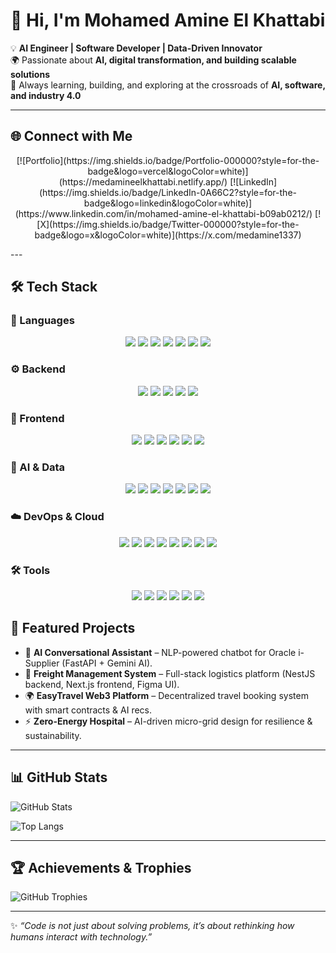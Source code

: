 # 👋 Hi, I'm Mohamed Amine El Khattabi  

💡 **AI Engineer | Software Developer | Data-Driven Innovator**  
🌍 Passionate about **AI, digital transformation, and building scalable solutions**  
🚀 Always learning, building, and exploring at the crossroads of **AI, software, and industry 4.0**  

---

## 🌐 Connect with Me  
<p align="center">
[![Portfolio](https://img.shields.io/badge/Portfolio-000000?style=for-the-badge&logo=vercel&logoColor=white)](https://medamineelkhattabi.netlify.app/)  
[![LinkedIn](https://img.shields.io/badge/LinkedIn-0A66C2?style=for-the-badge&logo=linkedin&logoColor=white)](https://www.linkedin.com/in/mohamed-amine-el-khattabi-b09ab0212/)  
[![X](https://img.shields.io/badge/Twitter-000000?style=for-the-badge&logo=x&logoColor=white)](https://x.com/medamine1337)  
</p>
---

## 🛠 Tech Stack  

### 🚀 Languages  

<p align="center">
  <img src="https://img.shields.io/badge/Python-3776AB?style=for-the-badge&logo=python&logoColor=white" />
  <img src="https://img.shields.io/badge/JavaScript-F7DF1E?style=for-the-badge&logo=javascript&logoColor=black" />
  <img src="https://img.shields.io/badge/TypeScript-3178C6?style=for-the-badge&logo=typescript&logoColor=white" />
  <img src="https://img.shields.io/badge/Java-ED8B00?style=for-the-badge&logo=openjdk&logoColor=white" />
  <img src="https://img.shields.io/badge/C-00599C?style=for-the-badge&logo=c&logoColor=white" />
  <img src="https://img.shields.io/badge/C++-00599C?style=for-the-badge&logo=cplusplus&logoColor=white" />
  <img src="https://img.shields.io/badge/SQL-4479A1?style=for-the-badge&logo=database&logoColor=white" />
</p>

### ⚙️ Backend  
<p align="center">
  <img src="https://img.shields.io/badge/FastAPI-009688?style=for-the-badge&logo=fastapi&logoColor=white" />
  <img src="https://img.shields.io/badge/NestJS-E0234E?style=for-the-badge&logo=nestjs&logoColor=white" />
  <img src="https://img.shields.io/badge/Express.js-000000?style=for-the-badge&logo=express&logoColor=white" />
  <img src="https://img.shields.io/badge/Node.js-339933?style=for-the-badge&logo=node.js&logoColor=white" />
  <img src="https://img.shields.io/badge/Django-092E20?style=for-the-badge&logo=django&logoColor=white" />
</p>  

### 🎨 Frontend  
<p align="center">
  <img src="https://img.shields.io/badge/React-61DAFB?style=for-the-badge&logo=react&logoColor=black" />
  <img src="https://img.shields.io/badge/Next.js-000000?style=for-the-badge&logo=next.js&logoColor=white" />
  <img src="https://img.shields.io/badge/Vite-646CFF?style=for-the-badge&logo=vite&logoColor=white" />
  <img src="https://img.shields.io/badge/TailwindCSS-38B2AC?style=for-the-badge&logo=tailwind-css&logoColor=white" />
  <img src="https://img.shields.io/badge/HTML5-E34F26?style=for-the-badge&logo=html5&logoColor=white" />
  <img src="https://img.shields.io/badge/CSS3-1572B6?style=for-the-badge&logo=css3&logoColor=white" />
</p>  

### 🤖 AI & Data  
<p align="center">
  <img src="https://img.shields.io/badge/TensorFlow-FF6F00?style=for-the-badge&logo=tensorflow&logoColor=white" />
  <img src="https://img.shields.io/badge/Scikit--Learn-F7931E?style=for-the-badge&logo=scikit-learn&logoColor=white" />
  <img src="https://img.shields.io/badge/Pandas-150458?style=for-the-badge&logo=pandas&logoColor=white" />
  <img src="https://img.shields.io/badge/Numpy-013243?style=for-the-badge&logo=numpy&logoColor=white" />
  <img src="https://img.shields.io/badge/LangChain-000000?style=for-the-badge&logo=chainlink&logoColor=white" />
  <img src="https://img.shields.io/badge/Rasa-5A17EE?style=for-the-badge&logo=rasa&logoColor=white" />
  <img src="https://img.shields.io/badge/Gemini%20AI-4285F4?style=for-the-badge&logo=google&logoColor=white" />
</p>  

### ☁️ DevOps & Cloud  
<p align="center">
  <img src="https://img.shields.io/badge/Docker-2496ED?style=for-the-badge&logo=docker&logoColor=white" />
  <img src="https://img.shields.io/badge/Kubernetes-326CE5?style=for-the-badge&logo=kubernetes&logoColor=white" />
  <img src="https://img.shields.io/badge/Nginx-009639?style=for-the-badge&logo=nginx&logoColor=white" />
  <img src="https://img.shields.io/badge/Redis-DC382D?style=for-the-badge&logo=redis&logoColor=white" />
  <img src="https://img.shields.io/badge/PostgreSQL-4169E1?style=for-the-badge&logo=postgresql&logoColor=white" />
  <img src="https://img.shields.io/badge/MySQL-4479A1?style=for-the-badge&logo=mysql&logoColor=white" />
  <img src="https://img.shields.io/badge/GitHub%20Actions-2088FF?style=for-the-badge&logo=github-actions&logoColor=white" />
  <img src="https://img.shields.io/badge/CI%2FCD-000000?style=for-the-badge&logo=gitlab&logoColor=white" />
</p>  

### 🛠 Tools  
<p align="center">
  <img src="https://img.shields.io/badge/Figma-F24E1E?style=for-the-badge&logo=figma&logoColor=white" />
  <img src="https://img.shields.io/badge/PlantUML-555?style=for-the-badge&logo=uml&logoColor=white" />
  <img src="https://img.shields.io/badge/VS%20Code-007ACC?style=for-the-badge&logo=visual-studio-code&logoColor=white" />
  <img src="https://img.shields.io/badge/Git-F05032?style=for-the-badge&logo=git&logoColor=white" />
  <img src="https://img.shields.io/badge/Linux-FCC624?style=for-the-badge&logo=linux&logoColor=black" />
  <img src="https://img.shields.io/badge/Jira-0052CC?style=for-the-badge&logo=jira&logoColor=white" />
</p>  

## 📌 Featured Projects  
- 🤖 **AI Conversational Assistant** – NLP-powered chatbot for Oracle i-Supplier (FastAPI + Gemini AI).  
- 🚛 **Freight Management System** – Full-stack logistics platform (NestJS backend, Next.js frontend, Figma UI).  
- 🌍 **EasyTravel Web3 Platform** – Decentralized travel booking system with smart contracts & AI recs.  
- ⚡ **Zero-Energy Hospital** – AI-driven micro-grid design for resilience & sustainability.  

---

## 📊 GitHub Stats  

![GitHub Stats](https://github-readme-stats.vercel.app/api?username=Medamineelkhattabi&show_icons=true&theme=tokyonight)  

![Top Langs](https://github-readme-stats.vercel.app/api/top-langs/?username=Medamineelkhattabi&layout=compact&theme=tokyonight)  

---

## 🏆 Achievements & Trophies  
![GitHub Trophies](https://github-profile-trophy.vercel.app/?username=Medamineelkhattabi&theme=darkhub&no-frame=true&margin-w=15)

---

✨ *“Code is not just about solving problems, it’s about rethinking how humans interact with technology.”*  

